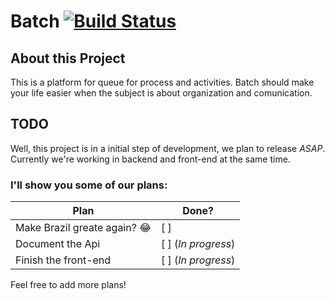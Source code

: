 # Batch [![Build Status](https://travis-ci.com/enieber/batch.svg?branch=master)](https://travis-ci.com/enieber/batch)

## About this Project

This is a platform for queue for process and activities.
Batch should make your life easier when the subject is about organization and comunication.

## TODO

Well, this project is in a initial step of development, we plan to release _ASAP_.
Currently we're working in backend and front-end at the same time.

### I'll show you some of our plans:

| Plan                         | Done?               |
| ---------------------------- | ------------------- |
| Make Brazil greate again? 😂 | [ ]                 |
| Document the Api             | [ ] (_In progress_) |
| Finish the front-end         | [ ] (_In progress_) |

Feel free to add more plans!
